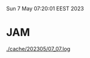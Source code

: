 Sun  7 May 07:20:01 EEST 2023
# JAM
<a href='./cache/202305/07_07.log'>./cache/202305/07_07.log</a>
